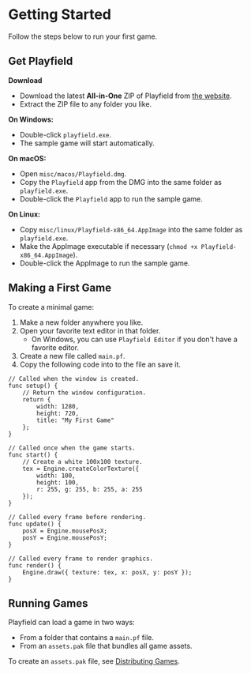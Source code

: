 Getting Started
===============

Follow the steps below to run your first game.

## Get Playfield

**Download**

* Download the latest **All-in-One** ZIP of Playfield from [the website](https://noctvm.io/playfield/).
* Extract the ZIP file to any folder you like.

**On Windows:**

* Double-click `playfield.exe`.
* The sample game will start automatically.

**On macOS:**

* Open `misc/macos/Playfield.dmg`.
* Copy the `Playfield` app from the DMG into the same folder as `playfield.exe`.
* Double-click the `Playfield` app to run the sample game.

**On Linux:**

* Copy `misc/linux/Playfield-x86_64.AppImage` into the same folder as `playfield.exe`.
* Make the AppImage executable if necessary (`chmod +x Playfield-x86_64.AppImage`).
* Double-click the AppImage to run the sample game.

## Making a First Game

To create a minimal game:

1. Make a new folder anywhere you like.
2. Open your favorite text editor in that folder.
    - On Windows, you can use `Playfield Editor` if you don't have a favorite editor.
3. Create a new file called `main.pf`.
4. Copy the following code into to the file an save it.

```
// Called when the window is created.
func setup() {
    // Return the window configuration.
    return {
        width: 1280,
        height: 720,
        title: "My First Game"
    };
}

// Called once when the game starts.
func start() {
    // Create a white 100x100 texture.
    tex = Engine.createColorTexture({
        width: 100,
        height: 100,
        r: 255, g: 255, b: 255, a: 255
    });
}

// Called every frame before rendering.
func update() {
    posX = Engine.mousePosX;
    posY = Engine.mousePosY;
}

// Called every frame to render graphics.
func render() {
    Engine.draw({ texture: tex, x: posX, y: posY });
}
```

## Running Games

Playfield can load a game in two ways:

* From a folder that contains a `main.pf` file.
* From an `assets.pak` file that bundles all game assets.

To create an `assets.pak` file, see [Distributing Games](distribute.md).
